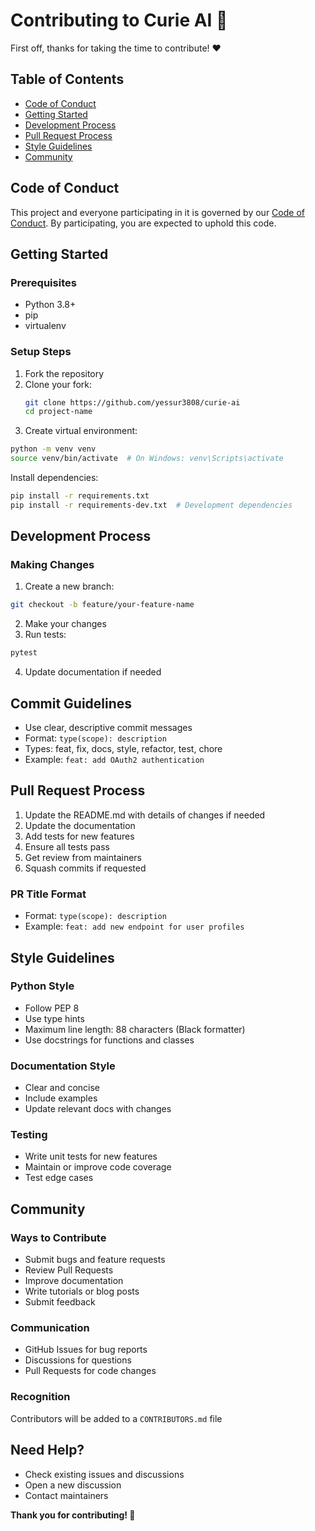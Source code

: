 # Contributing to Curie AI 🚀

First off, thanks for taking the time to contribute! ❤️

## Table of Contents
- [Code of Conduct](#code-of-conduct)
- [Getting Started](#getting-started)
- [Development Process](#development-process)
- [Pull Request Process](#pull-request-process)
- [Style Guidelines](#style-guidelines)
- [Community](#community)

## Code of Conduct
This project and everyone participating in it is governed by our [Code of Conduct](CODE_OF_CONDUCT.md). By participating, you are expected to uphold this code.

## Getting Started

### Prerequisites
- Python 3.8+
- pip
- virtualenv

### Setup Steps
1. Fork the repository
2. Clone your fork:
   ```bash
   git clone https://github.com/yessur3808/curie-ai
   cd project-name

3. Create virtual environment:
```bash
python -m venv venv
source venv/bin/activate  # On Windows: venv\Scripts\activate
```

Install dependencies:
```bash
pip install -r requirements.txt
pip install -r requirements-dev.txt  # Development dependencies
```

## Development Process
### Making Changes
1. Create a new branch:
```bash
git checkout -b feature/your-feature-name
```

2. Make your changes
3. Run tests:
```bash
pytest
```

4. Update documentation if needed


## Commit Guidelines
- Use clear, descriptive commit messages
- Format: `type(scope): description`
- Types: feat, fix, docs, style, refactor, test, chore
- Example: `feat: add OAuth2 authentication`


## Pull Request Process
1. Update the README.md with details of changes if needed
2. Update the documentation
3. Add tests for new features
4. Ensure all tests pass
5. Get review from maintainers
6. Squash commits if requested


### PR Title Format
- Format: `type(scope): description`
- Example: `feat: add new endpoint for user profiles`


## Style Guidelines
### Python Style
- Follow PEP 8
- Use type hints
- Maximum line length: 88 characters (Black formatter)
- Use docstrings for functions and classes


### Documentation Style
- Clear and concise
- Include examples
- Update relevant docs with changes

### Testing
- Write unit tests for new features
- Maintain or improve code coverage
- Test edge cases


## Community
### Ways to Contribute
- Submit bugs and feature requests
- Review Pull Requests
- Improve documentation
- Write tutorials or blog posts
- Submit feedback


### Communication
- GitHub Issues for bug reports
- Discussions for questions
- Pull Requests for code changes


### Recognition
Contributors will be added to a `CONTRIBUTORS.md` file


## Need Help?
- Check existing issues and discussions
- Open a new discussion
- Contact maintainers


**Thank you for contributing! 🎉**